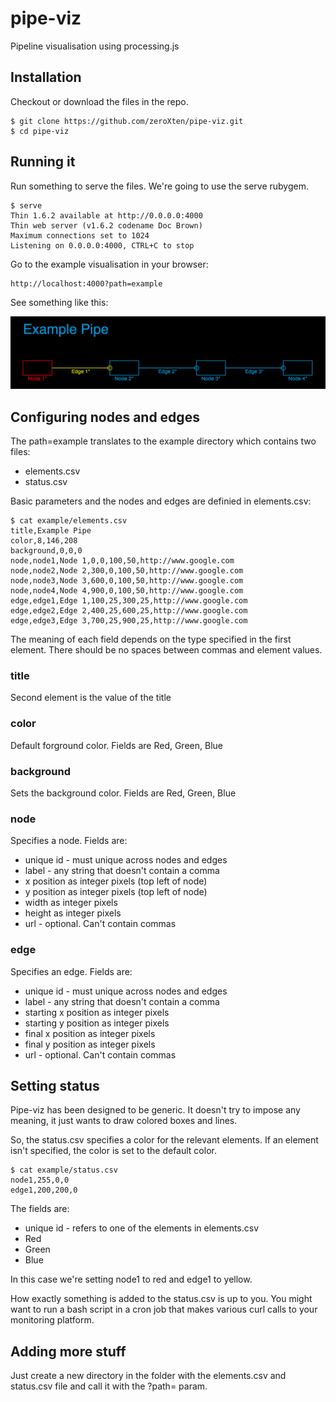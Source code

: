 pipe-viz
========

Pipeline visualisation using processing.js

## Installation

Checkout or download the files in the repo.

    $ git clone https://github.com/zeroXten/pipe-viz.git
    $ cd pipe-viz

## Running it

Run something to serve the files. We're going to use the serve rubygem.

    $ serve
    Thin 1.6.2 available at http://0.0.0.0:4000
    Thin web server (v1.6.2 codename Doc Brown)
    Maximum connections set to 1024
    Listening on 0.0.0.0:4000, CTRL+C to stop

Go to the example visualisation in your browser:

    http://localhost:4000?path=example

See something like this:

![Example Pipe Image](example.png)

## Configuring nodes and edges

The path=example translates to the example directory which contains two files:

  * elements.csv
  * status.csv

Basic parameters and the nodes and edges are definied in elements.csv:

    $ cat example/elements.csv
    title,Example Pipe
    color,8,146,208
    background,0,0,0
    node,node1,Node 1,0,0,100,50,http://www.google.com
    node,node2,Node 2,300,0,100,50,http://www.google.com
    node,node3,Node 3,600,0,100,50,http://www.google.com
    node,node4,Node 4,900,0,100,50,http://www.google.com
    edge,edge1,Edge 1,100,25,300,25,http://www.google.com
    edge,edge2,Edge 2,400,25,600,25,http://www.google.com
    edge,edge3,Edge 3,700,25,900,25,http://www.google.com

The meaning of each field depends on the type specified in the first element. There should be no spaces between commas and element values.

### title

Second element is the value of the title

### color

Default forground color. Fields are Red, Green, Blue

### background

Sets the background color. Fields are Red, Green, Blue

### node

Specifies a node. Fields are:

* unique id - must unique across nodes and edges
* label - any string that doesn't contain a comma
* x position as integer pixels (top left of node)
* y position as integer pixels (top left of node)
* width as integer pixels
* height as integer pixels
* url - optional. Can't contain commas

### edge

Specifies an edge. Fields are:

* unique id - must unique across nodes and edges
* label - any string that doesn't contain a comma
* starting x position as integer pixels
* starting y position as integer pixels
* final x position as integer pixels
* final y position as integer pixels
* url - optional. Can't contain commas

## Setting status

Pipe-viz has been designed to be generic. It doesn't try to impose any meaning, it just wants to draw colored boxes and lines.

So, the status.csv specifies a color for the relevant elements. If an element isn't specified, the color is set to the default color.

    $ cat example/status.csv
    node1,255,0,0
    edge1,200,200,0

The fields are:

* unique id - refers to one of the elements in elements.csv
* Red
* Green
* Blue

In this case we're setting node1 to red and edge1 to yellow.

How exactly something is added to the status.csv is up to you. You might want to run a bash script in a cron job that makes various curl calls to your monitoring platform.

## Adding more stuff

Just create a new directory in the folder with the elements.csv and status.csv file and call it with the ?path= param.
